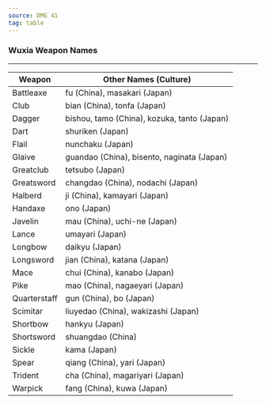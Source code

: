 ```yaml
---
source: DMG 41
tag: table
---
```


### Wuxia Weapon Names
---
|Weapon|Other Names (Culture)|
|------|----------|
|Battleaxe|fu (China), masakari (Japan)|
|Club|bian (China), tonfa (Japan)|
|Dagger|bishou, tamo (China), kozuka, tanto (Japan)|
|Dart|shuriken (Japan)|
|Flail|nunchaku (Japan)|
|Glaive|guandao (China), bisento, naginata (Japan)|
|Greatclub|tetsubo (Japan)|
|Greatsword|changdao (China), nodachi (Japan)|
|Halberd|ji (China), kamayari (Japan)|
|Handaxe|ono (Japan)|
|Javelin|mau (China), uchi-ne (Japan)|
|Lance|umayari (Japan)|
|Longbow|daikyu (Japan)|
|Longsword|jian (China), katana (Japan)|
|Mace|chui (China), kanabo (Japan)|
|Pike|mao (China), nagaeyari (Japan)|
|Quarterstaff|gun (China), bo (Japan)|
|Scimitar|liuyedao (China), wakizashi (Japan)|
|Shortbow|hankyu (Japan)|
|Shortsword|shuangdao (China)|
|Sickle|kama (Japan)|
|Spear|qiang (China), yari (Japan)|
|Trident|cha (China), magariyari (Japan)|
|Warpick|fang (China), kuwa (Japan)|
